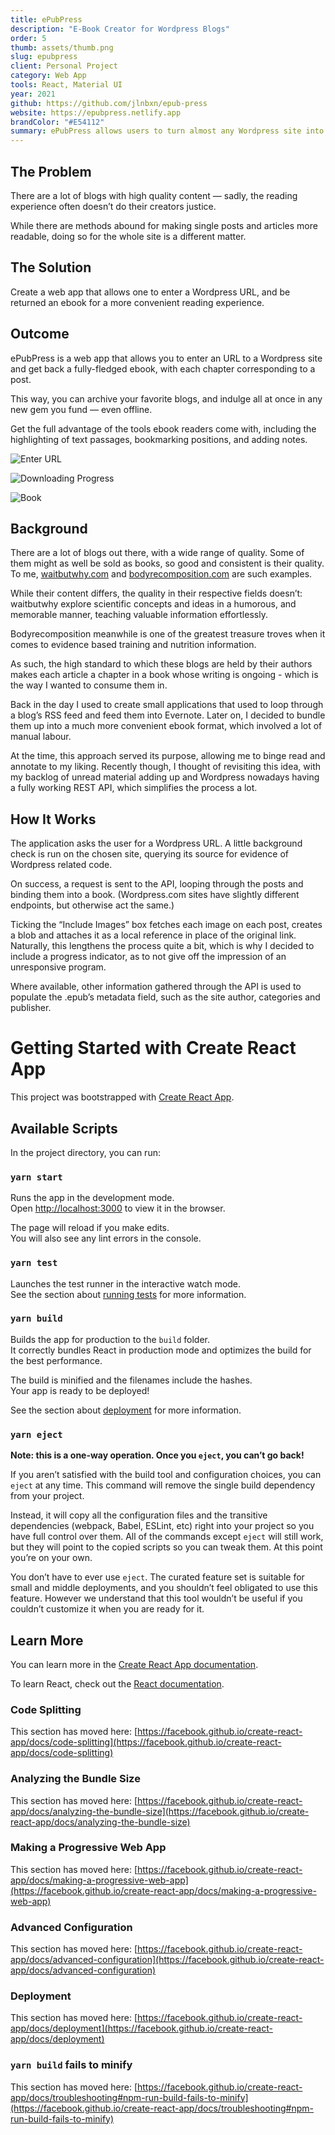 ```yaml
---
title: ePubPress
description: "E-Book Creator for Wordpress Blogs"
order: 5
thumb: assets/thumb.png
slug: epubpress
client: Personal Project
category: Web App
tools: React, Material UI
year: 2021
github: https://github.com/jlnbxn/epub-press
website: https://epubpress.netlify.app
brandColor: "#E54112"
summary: ePubPress allows users to turn almost any Wordpress site into an easily digestible ebook, thanks to Wordpress’s JSON API and a nifty trick of reverse proxying image links.
---
```


## The Problem

There are a lot of blogs with high quality content — sadly, the reading experience often doesn’t do their creators justice.

While there are methods abound for making single posts and articles more readable, doing so for the whole site is a different matter.

## The Solution

Create a web app that allows one to enter a Wordpress URL, and be returned an ebook for a more convenient reading experience.

## Outcome

ePubPress is a web app that allows you to enter an URL to a Wordpress site and get back a fully-fledged ebook, with each chapter corresponding to a post.

This way, you can archive your favorite blogs, and indulge all at once in any new gem you fund — even offline.

Get the full advantage of the tools ebook readers come with, including the highlighting of text passages, bookmarking positions, and adding notes.

![Enter URL](./assets/enter-url.png "Enter an URL to a Wordpress(.com) blog...")

![Downloading Progress](./assets/downloading.png "...observe the progress bar..")

![Book](./assets/book.png "...enjoy reading!")

## Background

There are a lot of blogs out there, with a wide range of quality. Some of them might as well be sold as books, so good and consistent is their quality. To me, [waitbutwhy.com](https://waitbutwhy.com/) and [bodyrecomposition.com](https://bodyrecomposition.com/) are such examples.

While their content differs, the quality in their respective fields doesn’t: waitbutwhy explore scientific concepts and ideas in a humorous, and memorable manner, teaching valuable information effortlessly.

Bodyrecomposition meanwhile is one of the greatest treasure troves when it comes to evidence based training and nutrition information.

As such, the high standard to which these blogs are held by their authors makes each article a chapter in a book whose writing is ongoing - which is the way I wanted to consume them in.

Back in the day I used to create small applications that used to loop through a blog’s RSS feed and feed them into Evernote. Later on, I decided to bundle them up into a much more convenient ebook format, which involved a lot of manual labour.

At the time, this approach served its purpose, allowing me to binge read and annotate to my liking. Recently though, I thought of revisiting this idea, with my backlog of unread material adding up and Wordpress nowadays having a fully working REST API, which simplifies the process a lot.

## How It Works

The application asks the user for a Wordpress URL. A little background check is run on the chosen site, querying its source for evidence of Wordpress related code.

On success, a request is sent to the API, looping through the posts and binding them into a book. (Wordpress.com sites have slightly different endpoints, but otherwise act the same.)

Ticking the “Include Images” box fetches each image on each post, creates a blob and attaches it as a local reference in place of the original link. Naturally, this lengthens the process quite a bit, which is why I decided to include a progress indicator, as to not give off the impression of an unresponsive program.

Where available, other information gathered through the API is used to populate the .epub’s metadata field, such as the site author, categories and publisher.

# Getting Started with Create React App

This project was bootstrapped with [Create React App](https://github.com/facebook/create-react-app).

## Available Scripts

In the project directory, you can run:

### `yarn start`

Runs the app in the development mode.\
Open [http://localhost:3000](http://localhost:3000) to view it in the browser.

The page will reload if you make edits.\
You will also see any lint errors in the console.

### `yarn test`

Launches the test runner in the interactive watch mode.\
See the section about [running tests](https://facebook.github.io/create-react-app/docs/running-tests) for more information.

### `yarn build`

Builds the app for production to the `build` folder.\
It correctly bundles React in production mode and optimizes the build for the best performance.

The build is minified and the filenames include the hashes.\
Your app is ready to be deployed!

See the section about [deployment](https://facebook.github.io/create-react-app/docs/deployment) for more information.

### `yarn eject`

**Note: this is a one-way operation. Once you `eject`, you can’t go back!**

If you aren’t satisfied with the build tool and configuration choices, you can `eject` at any time. This command will remove the single build dependency from your project.

Instead, it will copy all the configuration files and the transitive dependencies (webpack, Babel, ESLint, etc) right into your project so you have full control over them. All of the commands except `eject` will still work, but they will point to the copied scripts so you can tweak them. At this point you’re on your own.

You don’t have to ever use `eject`. The curated feature set is suitable for small and middle deployments, and you shouldn’t feel obligated to use this feature. However we understand that this tool wouldn’t be useful if you couldn’t customize it when you are ready for it.

## Learn More

You can learn more in the [Create React App documentation](https://facebook.github.io/create-react-app/docs/getting-started).

To learn React, check out the [React documentation](https://reactjs.org/).

### Code Splitting

This section has moved here: [https://facebook.github.io/create-react-app/docs/code-splitting](https://facebook.github.io/create-react-app/docs/code-splitting)

### Analyzing the Bundle Size

This section has moved here: [https://facebook.github.io/create-react-app/docs/analyzing-the-bundle-size](https://facebook.github.io/create-react-app/docs/analyzing-the-bundle-size)

### Making a Progressive Web App

This section has moved here: [https://facebook.github.io/create-react-app/docs/making-a-progressive-web-app](https://facebook.github.io/create-react-app/docs/making-a-progressive-web-app)

### Advanced Configuration

This section has moved here: [https://facebook.github.io/create-react-app/docs/advanced-configuration](https://facebook.github.io/create-react-app/docs/advanced-configuration)

### Deployment

This section has moved here: [https://facebook.github.io/create-react-app/docs/deployment](https://facebook.github.io/create-react-app/docs/deployment)

### `yarn build` fails to minify

This section has moved here: [https://facebook.github.io/create-react-app/docs/troubleshooting#npm-run-build-fails-to-minify](https://facebook.github.io/create-react-app/docs/troubleshooting#npm-run-build-fails-to-minify)
